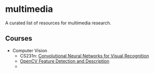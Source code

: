 # multimedia

A curated list of resources for multimedia research. 

## Courses
* Computer Vision
  * CS231n: [Convolutional Neural Networks for Visual Recognition](http://cs231n.github.io/)
  * [OpenCV Feature Detection and Description](http://docs.opencv.org/3.1.0/db/d27/tutorial_py_table_of_contents_feature2d.html)
  * 
